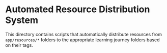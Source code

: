 # Automated Resource Distribution System

This directory contains scripts that automatically distribute resources from `app/resources/*` folders to the appropriate learning journey folders based on their tags.
